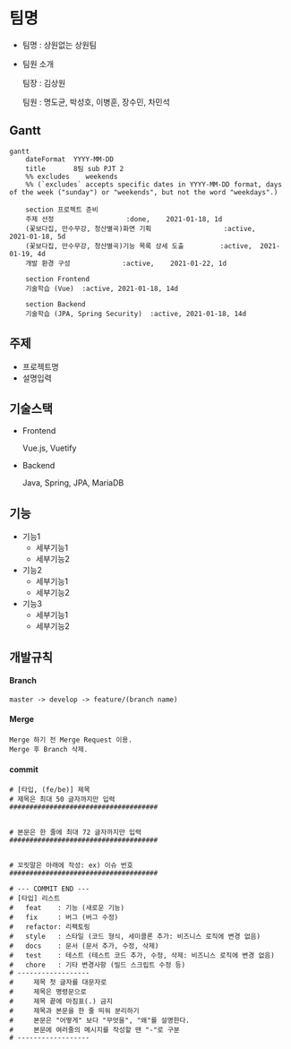 # 팀명
- 팀명 : 상원없는 상원팀
- 팀원 소개

  팀장 : 김상원

  팀원 : 명도균, 박성호, 이병훈, 장수민, 차민석

## Gantt

```mermaid
gantt
    dateFormat  YYYY-MM-DD
    title       8팀 sub PJT 2
    %% excludes    weekends
    %% (`excludes` accepts specific dates in YYYY-MM-DD format, days of the week ("sunday") or "weekends", but not the word "weekdays".)

    section 프로젝트 준비
    주제 선정                  :done,    2021-01-18, 1d
    (꽃보다집, 만수무강, 청산별곡)화면 기획                  :active,    2021-01-18, 5d
    (꽃보다집, 만수무강, 청산별곡)기능 목록 상세 도출         :active,  2021-01-19, 4d
    개발 환경 구성             :active,    2021-01-22, 1d

    section Frontend
    기술학습 (Vue)  :active, 2021-01-18, 14d

    section Backend
    기술학습 (JPA, Spring Security)  :active, 2021-01-18, 14d
```


## 주제
- 프로젝트명
- 설명입력

## 기술스택
- Frontend

  Vue.js, Vuetify

- Backend

  Java, Spring, JPA, MariaDB

## 기능
- 기능1
    - 세부기능1
    - 세부기능2
- 기능2
    - 세부기능1
    - 세부기능2
- 기능3
    - 세부기능1
    - 세부기능2

## 개발규칙

#### Branch
```
master -> develop -> feature/(branch name)
```

#### Merge
```
Merge 하기 전 Merge Request 이용.
Merge 후 Branch 삭제.
```

#### commit
```
# [타입, (fe/be)] 제목
# 제목은 최대 50 글자까지만 입력
#####################################


# 본문은 한 줄에 최대 72 글자까지만 입력
#####################################


# 꼬릿말은 아래에 작성: ex) 이슈 번호
#####################################

# --- COMMIT END ---
# [타입] 리스트
#   feat    : 기능 (새로운 기능)
#   fix     : 버그 (버그 수정)
#   refactor: 리팩토링
#   style   : 스타일 (코드 형식, 세미콜론 추가: 비즈니스 로직에 변경 없음)
#   docs    : 문서 (문서 추가, 수정, 삭제)
#   test    : 테스트 (테스트 코드 추가, 수정, 삭제: 비즈니스 로직에 변경 없음)
#   chore   : 기타 변경사항 (빌드 스크립트 수정 등)
# ------------------
#     제목 첫 글자를 대문자로
#     제목은 명령문으로
#     제목 끝에 마침표(.) 금지
#     제목과 본문을 한 줄 띄워 분리하기
#     본문은 "어떻게" 보다 "무엇을", "왜"를 설명한다.
#     본문에 여러줄의 메시지를 작성할 땐 "-"로 구분
# ------------------
```